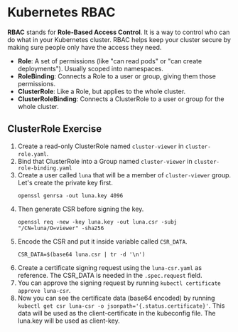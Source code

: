 # Kubernetes RBAC

**RBAC** stands for **Role-Based Access Control**. It is a way to control who can do what in your Kubernetes cluster. RBAC helps keep your cluster secure by making sure people only have the access they need.

- **Role**: A set of permissions (like "can read pods" or "can create deployments"). Usually scoped into namespaces.
- **RoleBinding**: Connects a Role to a user or group, giving them those permissions.
- **ClusterRole**: Like a Role, but applies to the whole cluster.
- **ClusterRoleBinding**: Connects a ClusterRole to a user or group for the whole cluster.

## ClusterRole Exercise

1. Create a read-only ClusterRole named `cluster-viewer` in `cluster-role.yaml`.
2. Bind that ClusterRole into a Group named `cluster-viewer` in `cluster-role-binding.yaml`
3. Create a user called `luna` that will be a member of `cluster-viewer` group. Let's create the private key first.
   ```
   openssl genrsa -out luna.key 4096
   ```
4. Then generate CSR before signing the key.
   ```
   openssl req -new -key luna.key -out luna.csr -subj "/CN=luna/O=viewer" -sha256
   ```
5. Encode the CSR and put it inside variable called `CSR_DATA`.
   ```
   CSR_DATA=$(base64 luna.csr | tr -d '\n')
   ```
6. Create a certificate signing request using the `luna-csr.yaml` as reference. The CSR_DATA is needed in the `.spec.request` field.
7. You can approve the signing request by running `kubectl certificate approve luna-csr`.
8. Now you can see the certificate data (base64 encoded) by running `kubectl get csr luna-csr -o jsonpath='{.status.certificate}'`. This data will be used as the client-certificate in the kubeconfig file. The luna.key will be used as client-key.